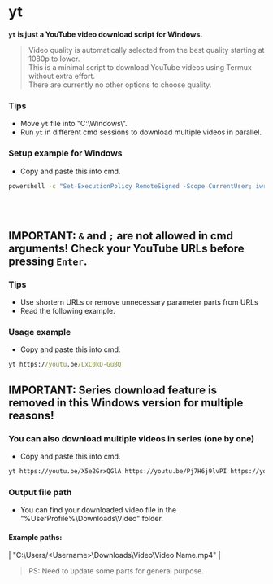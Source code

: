 # yt
**`yt` is just a YouTube video download script for Windows.**  
> Video quality is automatically selected from the best quality starting at 1080p to lower.  
This is a minimal script to download YouTube videos using Termux without extra effort.  
There are currently no other options to choose quality.  

### Tips
- Move `yt` file into "C:\Windows\\".  
- Run `yt` in different cmd sessions to download multiple videos in parallel.  
### Setup example for Windows  
- Copy and paste this into cmd.
```cmd
powershell -c "Set-ExecutionPolicy RemoteSigned -Scope CurrentUser; iwr -useb https://get.scoop.sh | iex; exit" && refreshenv && scoop install git sudo && scoop bucket add extras && scoop install python ffmpeg && python -m pip install --upgrade pip && pip install yt-dlp && git clone -b Windows https://github.com/RellikJaeger/yt && cd "yt\" && sudo move /y yt.bat "%SystemRoot%" && cd .. && del /f /q /s "yt\*" && rmdir /q /s "yt\"
```
<br><br>
## IMPORTANT: `&` and `;` are not allowed in cmd arguments! Check your YouTube URLs before pressing `Enter`.
### Tips
- Use shortern URLs or remove unnecessary parameter parts from URLs
- Read the following example.
### Usage example
- Copy and paste this into cmd.
```cmd
yt https://youtu.be/LxC0kD-GuBQ
```
## IMPORTANT: Series download feature is removed in this Windows version for multiple reasons!
### You can also download multiple videos in series (one by one)
- Copy and paste this into cmd.
```bash
yt https://youtu.be/X5e2GrxQGlA https://youtu.be/Pj7H6j9lvPI https://youtu.be/OosiksDo_OA
```
### Output file path
- You can find your downloaded video file in the "%UserProfile%\Downloads\Video\" folder.  
#### Example paths:
| "C:\Users/\<Username>\Downloads\Video\Video Name.mp4"             |
> PS: Need to update some parts for general purpose.
